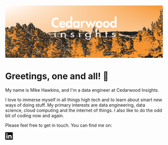 <!-- Cedarwood Image Header -->

![Cedarwood Insights Image](/assets/cedarwood.png)

<!-- Greetings -->

# Greetings, one and all! 👋

My name is Mike Hawkins, and I'm a data engineer at Cedarwood Insights.

I love to immerse myself in all things high tech and to learn about smart new ways of doing stuff. My primary interests are data engineering, data science, cloud computing and the internet of things. I also like to do the odd bit of coding now and again.

Please feel free to get in touch. You can find me on:

[![LinkedIn](/assets/linkedin.png)](www.linkedin.com/in/michaeljackhawkins)


<!---
CedarwoodInsights/CedarwoodInsights is a ✨ special ✨ repository because its `README.md` (this file) appears on your GitHub profile.
You can click the Preview link to take a look at your changes.
--->
